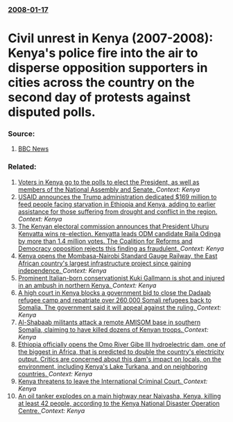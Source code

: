 ### [2008-01-17](/news/2008/01/17/index.md)

#  Civil unrest in Kenya (2007-2008): Kenya's police fire into the air to disperse opposition supporters in cities across the country on the second day of protests against disputed polls. 




### Source:

1. [BBC News](http://news.bbc.co.uk/2/hi/africa/7193230.stm)

### Related:

1. [Voters in Kenya go to the polls to elect the President, as well as members of the National Assembly and Senate. ](/news/2017/08/8/voters-in-kenya-go-to-the-polls-to-elect-the-president-as-well-as-members-of-the-national-assembly-and-senate.md) _Context: Kenya_
2. [USAID announces the Trump administration dedicated $169 million to feed people facing starvation in Ethiopia and Kenya, adding to earlier assistance for those suffering from drought and conflict in the region. ](/news/2017/08/3/usaid-announces-the-trump-administration-dedicated-169-million-to-feed-people-facing-starvation-in-ethiopia-and-kenya-adding-to-earlier-as.md) _Context: Kenya_
3. [The Kenyan electoral commission announces that President Uhuru Kenyatta wins re-election. Kenyatta leads ODM candidate Raila Odinga by  more than 1.4 million votes. The Coalition for Reforms and Democracy opposition rejects this finding as fraudulent. ](/news/2017/08/11/the-kenyan-electoral-commission-announces-that-president-uhuru-kenyatta-wins-re-election-kenyatta-leads-odm-candidate-raila-odinga-by-more.md) _Context: Kenya_
4. [Kenya opens the Mombasa-Nairobi Standard Gauge Railway, the East African country's largest infrastructure project since gaining independence. ](/news/2017/05/31/kenya-opens-the-mombasaanairobi-standard-gauge-railway-the-east-african-country-s-largest-infrastructure-project-since-gaining-independen.md) _Context: Kenya_
5. [Prominent Italian-born conservationist Kuki Gallmann is shot and injured in an ambush in northern Kenya. ](/news/2017/04/23/prominent-italian-born-conservationist-kuki-gallmann-is-shot-and-injured-in-an-ambush-in-northern-kenya.md) _Context: Kenya_
6. [A high court in Kenya blocks a government bid to close the Dadaab refugee camp and repatriate over 260,000 Somali refugees back to Somalia. The government said it will appeal against the ruling. ](/news/2017/02/9/a-high-court-in-kenya-blocks-a-government-bid-to-close-the-dadaab-refugee-camp-and-repatriate-over-260-000-somali-refugees-back-to-somalia.md) _Context: Kenya_
7. [Al-Shabaab militants attack a remote AMISOM base in southern Somalia, claiming to have killed dozens of Kenyan troops. ](/news/2017/01/27/al-shabaab-militants-attack-a-remote-amisom-base-in-southern-somalia-claiming-to-have-killed-dozens-of-kenyan-troops.md) _Context: Kenya_
8. [ Ethiopia officially opens the Omo River Gibe III hydroelectric dam, one of the biggest in Africa, that is predicted to double the country's electricity output. Critics are concerned about this dam's impact on locals, on the environment, including Kenya's Lake Turkana, and on neighboring countries. ](/news/2016/12/17/ethiopia-officially-opens-the-omo-river-gibe-iii-hydroelectric-dam-one-of-the-biggest-in-africa-that-is-predicted-to-double-the-countrya.md) _Context: Kenya_
9. [Kenya threatens to leave the International Criminal Court. ](/news/2016/12/12/kenya-threatens-to-leave-the-international-criminal-court.md) _Context: Kenya_
10. [An oil tanker explodes on a main highway near Naivasha, Kenya, killing at least 42 people, according to the Kenya National Disaster Operation Centre. ](/news/2016/12/11/an-oil-tanker-explodes-on-a-main-highway-near-naivasha-kenya-killing-at-least-42-people-according-to-the-kenya-national-disaster-operatio.md) _Context: Kenya_
